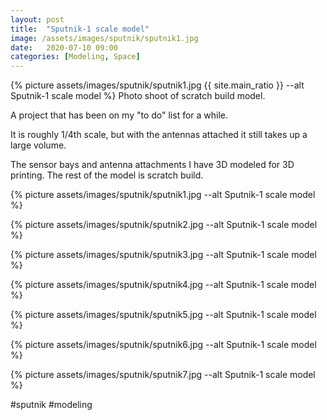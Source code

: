 ```yaml
---
layout: post
title:  "Sputnik-1 scale model"
image: /assets/images/sputnik/sputnik1.jpg
date:   2020-07-10 09:00
categories: [Modeling, Space]
---
```

{% picture assets/images/sputnik/sputnik1.jpg {{ site.main_ratio }} --alt Sputnik-1 scale model %}
Photo shoot of scratch build model.

<!--more-->

A project that has been on my "to do" list for a while.

It is roughly 1/4th scale, but with the antennas attached it still takes up a large volume.

The sensor bays and antenna attachments I have 3D modeled for 3D printing. The rest of the model is scratch build.

{% picture assets/images/sputnik/sputnik1.jpg --alt Sputnik-1 scale model %}

{% picture assets/images/sputnik/sputnik2.jpg --alt Sputnik-1 scale model %}

{% picture assets/images/sputnik/sputnik3.jpg --alt Sputnik-1 scale model %}

{% picture assets/images/sputnik/sputnik4.jpg --alt Sputnik-1 scale model %}

{% picture assets/images/sputnik/sputnik5.jpg --alt Sputnik-1 scale model %}

{% picture assets/images/sputnik/sputnik6.jpg --alt Sputnik-1 scale model %}

{% picture assets/images/sputnik/sputnik7.jpg --alt Sputnik-1 scale model %}


#sputnik #modeling
